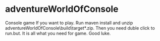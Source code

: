 # adventureWorldOfConsole
Console game
If you want to play. Run maven install and unzip adventureWorldOfConsole\build\target\*.zip.
Then you need duble click to run.but. It is all what you need for game.
Good luke.
